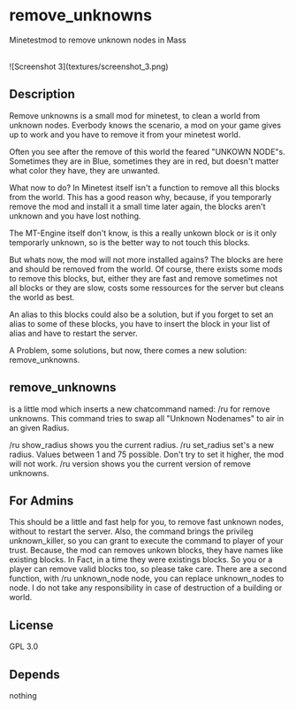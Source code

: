 # remove_unknowns
Minetestmod to remove unknown nodes in Mass

<br>
![Screenshot 3](textures/screenshot_3.png)
<br>

## Description
Remove unknowns is a small mod for minetest, to clean a world from unknown nodes.
Everbody knows the scenario, a mod on your game gives up to work and you have to
remove it from your minetest world.

Often you see after the remove of this world the feared "UNKOWN NODE"s. Sometimes
they are in Blue, sometimes they are in red, but doesn't matter what color they have,
they are unwanted.

What now to do? In Minetest itself isn't a function to remove all this blocks from the world. This has a
good reason why, because, if you temporarly remove the mod and install it a small time later again, the 
blocks aren't unknown and you have lost nothing.

The  MT-Engine itself don't know, is this a really unkown block or is it only temporarly unknown, so is the
better way to not touch this blocks.

But whats now, the mod will not more installed agains? The blocks are here and should be removed from the world.
Of course, there exists some mods to remove this blocks, but, either they are fast and remove sometimes not all blocks or they are slow, costs some ressources for the server but cleans the world as best.

An alias to this blocks could also be a solution, but if you forget to set an alias to some of these blocks, you
have to insert the block in your list of alias and have to restart the server.

A Problem, some solutions, but now, there comes a new solution: remove_unknowns.

## remove_unknowns

is a little mod which inserts a new chatcommand named: /ru <Unknown Node> for remove unknowns.
This command tries to swap all "Unknown Nodenames" to air in an given Radius.

/ru show_radius shows you the current radius.
/ru set_radius set's a new radius. Values between 1 and 75 possible. Don't try to set it higher, the mod will not work.
/ru version shows you  the current version of remove unknowns.

## For Admins

This should be a little and fast help for you, to remove fast unknown nodes, without to restart the server.
Also, the command brings the privileg unknown_killer, so you can grant to execute the command to player of your trust.
Because, the mod can removes unkown blocks, they have names like existing blocks. In  Fact, in a time they were existings blocks. So you or a player can remove valid blocks too, so please take care.
There are a second function, with /ru unknown_node node, you can replace unknown_nodes to node.
I do not take any responsibility in case of destruction of a building or world.

## License

GPL 3.0

## Depends

nothing
